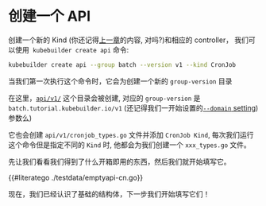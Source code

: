 # 创建一个 API

创建一个新的 Kind (你还记得[上一章](./gvks.md#kinds-and-resources)的内容, 对吗?)和相应的 controller，
我们可以使用` kubebuilder create api` 命令:

```bash
kubebuilder create api --group batch --version v1 --kind CronJob
```

当我们第一次执行这个命令时，它会为创建一个新的 `group-version` 目录

在这里，[`api/v1/`](https://sigs.k8s.io/kubebuilder/docs/book/src/cronjob-tutorial/testdata/project/api/v1) 
这个目录会被创建, 对应的 `group-version` 是 `batch.tutorial.kubebuilder.io/v1` 
(还记得我们一开始设置的[`--domain`
setting](cronjob-tutorial.md#scaffolding-out-our-project)) 参数么)

它也会创建 `api/v1/cronjob_types.go` 文件并添加  `CronJob Kind`, 
每次我们运行这个命令但是指定不同的 `Kind` 时, 他都会为我们创建一个 `xxx_types.go` 文件。
 
先让我们看看我们得到了什么开箱即用的东西，然后我们就开始填写它。

{{#literatego ./testdata/emptyapi-cn.go}}

现在，我们已经认识了基础的结构体，下一步我们开始填写它们！
